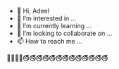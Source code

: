 - 👋 Hi, Adeel
- 👀 I’m interested in ...
- 🌱 I’m currently learning ...
- 💞️ I’m looking to collaborate on ...
- 📫 How to reach me ...

<!---
Rttttttttttgggggffff/Rttttttttttgggggffff is a ✨ special ✨ repository because its `README.md` (this file) appears on your GitHub profile.
You can click the Preview link to take a look at your changes.
--->
🚫🚫🚫🚫🚭🚭🚭🚭🚭🚭🚭🚭🚭🚭🚭🚭🚭
